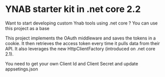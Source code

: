 # YNAB starter kit in .net core 2.2

Want to start developing custom Ynab tools using .net core ? You can use this project as a base

This project implements the OAuth middleware and saves the tokens in a cookie. It then retrieves the access token every time it pulls data from their API. It also leverages the new HttpClientFactory 
(introduced on .net core 2.1).

You need to get your own Client Id and Client Secret and update appsetings.json